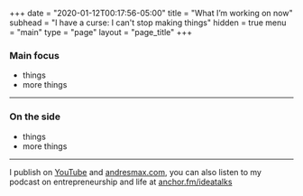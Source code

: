 +++
date = "2020-01-12T00:17:56-05:00"
title = "What I’m working on now"
subhead = "I have a curse: I can't stop making things"
hidden = true
menu = "main"
type = "page"
layout = "page_title"
+++

### Main focus

- things
- more things

* * *

### On the side

- things
- more things

* * *

I publish on [YouTube][1] and [andresmax.com][2], you can also listen to my podcast on entrepreneurship and life at [anchor.fm/ideatalks][3]

[1]: https://www.youtube.com/andresmax

[2]: https://www.christitus.com/

[3]: https://anchor.fm/ideatalks
